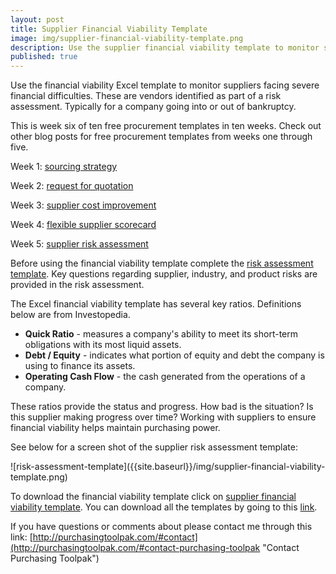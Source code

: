 ```yaml
---
layout: post
title: Supplier Financial Viability Template
image: img/supplier-financial-viability-template.png
description: Use the supplier financial viability template to monitor suppliers facing severe financial difficulties. Typically for a vendor going into or out of bankruptcy.
published: true
---
```


Use the financial viability Excel template to monitor suppliers facing severe financial difficulties. These are vendors identified as part of a risk assessment. Typically for a company going into or out of bankruptcy.

This is week six of ten free procurement templates in ten weeks. Check out other blog posts for free procurement templates from weeks one through five.

Week 1:	[sourcing strategy]({{site.baseurl}}/2017/04/07/sourcing-strategy-template)

Week 2:	[request for quotation]({{site.baseurl}}/2017/04/14/request-for-quotation-template)

Week 3:	[supplier cost improvement]({{site.baseurl}}/2017/04/21/supplier-cost-improvement-template)

Week 4: [flexible supplier scorecard]({{site.baseurl}}/2017/04/28/flexible-supplier-scorecard-template)

Week 5: [supplier risk assessment]({{site.baseurl}}/2017/05/05/risk-assessment-template)
<!--more-->

Before using the financial viability template complete the <a href="/2017/05/05/risk-assessment-template/">risk assessment template</a>.  Key questions regarding supplier, industry, and product risks are provided in the risk assessment.

The Excel financial viability template has several key ratios. Definitions below are from Investopedia.

- **Quick Ratio** - measures a company's ability to meet its short-term obligations with its most liquid assets.
- **Debt / Equity** - indicates what portion of equity and debt the company is using to finance its assets.
- **Operating Cash Flow** - the cash generated from the operations of a company.

These ratios provide the status and progress. How bad is the situation? Is this supplier making progress over time? Working with suppliers to ensure financial viability helps maintain purchasing power.

See below for a screen shot of the supplier risk assessment template:
 <div style="text-align:left" markdown="1">
  ![risk-assessment-template]({{site.baseurl}}/img/supplier-financial-viability-template.png)
 </div>

 To download the financial viability template click on <a href="https://github.com/purchasingtoolpak/purchasingtoolpak/raw/master/supplier-integration/financial-viability-template.xlsx">supplier financial viability template</a>. You can download all the templates by going to this <a href="http://purchasingtoolpak.com/#download-procurement-templates">link</a>.

 If you have questions or comments about please contact me through this link:
 [http://purchasingtoolpak.com/#contact](http://purchasingtoolpak.com/#contact-purchasing-toolpak "Contact Purchasing Toolpak")

